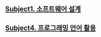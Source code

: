 [subject1]: https://github.com/Lokie89/Kisa/tree/master/Subject1 "move"
[subject2]: https://github.com/Lokie89/Kisa/tree/master/Subject2 "move"
[subject3]: https://github.com/Lokie89/Kisa/tree/master/Subject3 "move"
[subject4]: https://github.com/Lokie89/Kisa/tree/master/Subject4 "move"
[subject5]: https://github.com/Lokie89/Kisa/tree/master/Subject5 "move"
## [Subject1. 소프트웨어 설계][subject1]
## [Subject4. 프로그래밍 언어 활용][subject4]
